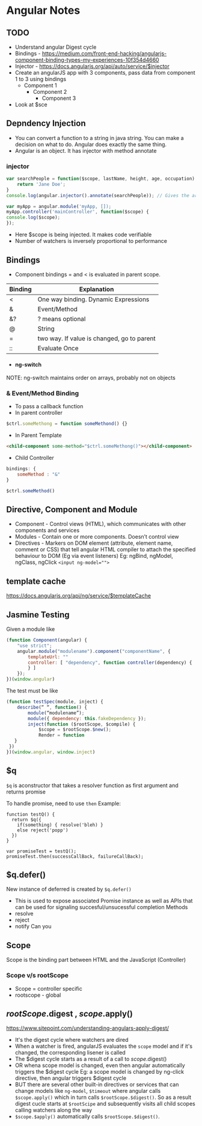 # Angular Notes

## TODO
- Understand angular Digest cycle
- Bindings - https://medium.com/front-end-hacking/angularjs-component-binding-types-my-experiences-10f354d4660
- Injector - https://docs.angularjs.org/api/auto/service/$injector
- Create an angularJS app with 3 components, pass data from component 1 to 3 using bindings
    - Component 1 
      - Component 2
        - Component 3
- Look at $sce


## Depndency Injection
- You can convert a function to a string in java string. You can make a decision on what to do. Angular does exactly the same thing. 
- Angular is an object. It has injector with method annotate
### injector
```javascript
var searchPeople = function($scope, lastName, height, age, occupation) {
	return 'Jane Doe';
}
console.log(angular.injector().annotate(searchPeople)); // Gives the arguments in an array 

var myApp = angular.module('myApp, []);
myApp.controller('mainController', function($scope) {
console.log($scope);
});

```
- Here $scope is being injected. It makes code verifiable
- Number of watchers is inversely proportional to performance

## Bindings
- Component bindings = and < is evaluated in parent scope. 

| Binding  | Explanation |
| ------------- | ------------- |
| <  | One way binding. Dynamic Expressions  |
| &  | Event/Method  |
| &?  | ? means optional  |
| @  | String  |
| =  | two way. If value is changed, go to parent  |
| ::  | Evaluate Once  |


- #### ng-switch
NOTE: ng-switch maintains order on arrays, probably not on objects

### & Event/Method Binding
- To pass a callback function
- In parent controller
```javascript
$ctrl.someMethong = function someMethond() {}
```
- In Parent Template
```html
<child-component some-method="$ctrl.someMethong()"></child-component>
```

- Child Controller

```javascript
bindings: {
	someMethod : "&"
}

$ctrl.someMethod()
```

## Directive, Component and Module
- Component - Control views (HTML), which communicates with other components and services
- Modules - Contain one or more components. Doesn’t control view
- Directives - Markers on DOM element (attribute, element name, comment or CSS) that tell angular HTML compiler to attach the specified behaviour to DOM (Eg via event listeners) 
	Eg: ngBind, ngModel, ngClass, ngClick `<input ng-model="">`

## template cache
https://docs.angularjs.org/api/ng/service/$templateCache

## Jasmine Testing
Given a module like

```javascript
(function Component(angular) {
	"use strict";
	angular.module("modulename").component("componentName", {
		templateUrl: ""
		controller: [ "dependency", function controller(dependency) {
		} ]
	});
})(window.angular)
```

The test must be like
```javascript
(function testSpec(module, inject) {
	describe(“ “, function() {
		module(“modulename”);
		module({ dependency: this.fakeDependency });
		inject(function ($rootScope, $compile) {
			$scope = $rootScope.$new();
			Render = function
   }
 })
})(window.angular, window.inject)

```
## $q
`$q` is aconstructor that takes a resolver function as first argument and returns promise

To handle promise, need to use `then`
Example:
```
function testQ() {
  return $q({
    if(something) { resolve('bleh) }
    else reject('popp')
  })
}

var promiseTest = testQ();
promiseTest.then(successCallBack, failureCallBack);

```

## $q.defer()
New instance of deferred is created by `$q.defer()`
- This is used to expose associated Promise instance as well as APIs that can be used for signaling succesful/unsucessful completion
Methods
- resolve
- reject
- notify
Can you

## Scope
Scope is the binding part between HTML and the JavaScript (Controller)
### Scope v/s rootScope 
- Scope = controller specific
- rootscope - global

## $rootScope.$digest , $scope.$apply()
https://www.sitepoint.com/understanding-angulars-apply-digest/
- It's the digest cycle where watchers are dired
- When a watcher is fired, angularJS evaluates the `scope` model and if it's changed, the corresponding lisener is called
- The $digest cycle starts as a result of a call to $scope.$digest()
- OR whena scope model is changed, even then angular automatically triggers the $digest cycle
  Eg: a scope model is changed by ng-click directive, then angular triggers $digest cycle
- BUT there are several other built-in directives or services  that can change models like `ng-model`, `$timeout` where angular calls `$scope.apply()` which in turn calls `$rootScope.$digest()`. So as a result digest cucle starts at `$rootScipe` and subsequently visits all child scopes calling watchers along the way
- `$scope.$apply()` automatically calls `$rootScope.$digest()`.
